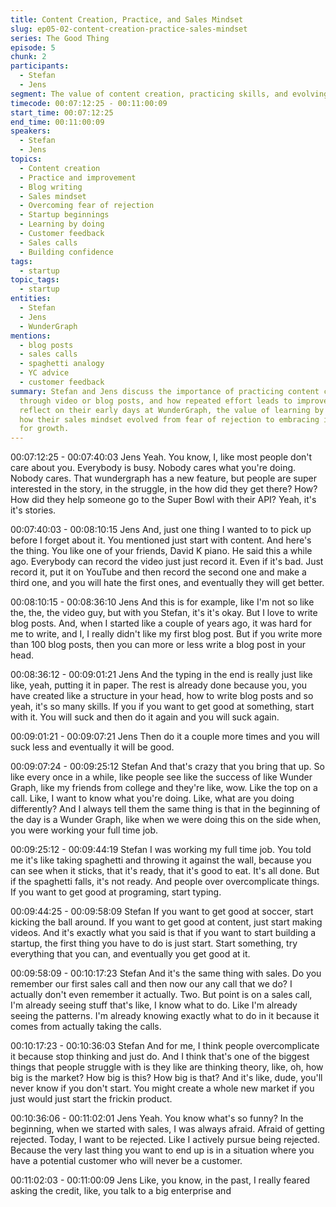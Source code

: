 ```yaml
---
title: Content Creation, Practice, and Sales Mindset
slug: ep05-02-content-creation-practice-sales-mindset
series: The Good Thing
episode: 5
chunk: 2
participants:
  - Stefan
  - Jens
segment: The value of content creation, practicing skills, and evolving a sales mindset
timecode: 00:07:12:25 - 00:11:00:09
start_time: 00:07:12:25
end_time: 00:11:00:09
speakers:
  - Stefan
  - Jens
topics:
  - Content creation
  - Practice and improvement
  - Blog writing
  - Sales mindset
  - Overcoming fear of rejection
  - Startup beginnings
  - Learning by doing
  - Customer feedback
  - Sales calls
  - Building confidence
tags:
  - startup
topic_tags:
  - startup
entities:
  - Stefan
  - Jens
  - WunderGraph
mentions:
  - blog posts
  - sales calls
  - spaghetti analogy
  - YC advice
  - customer feedback
summary: Stefan and Jens discuss the importance of practicing content creation, whether
  through video or blog posts, and how repeated effort leads to improvement. They
  reflect on their early days at WunderGraph, the value of learning by doing, and
  how their sales mindset evolved from fear of rejection to embracing it as a tool
  for growth.
---
```


00:07:12:25 - 00:07:40:03
Jens
Yeah. You know, I, like most people don't care about you. Everybody is busy. Nobody cares
what you're doing. Nobody cares. That wundergraph has a new feature, but people are super
interested in the story, in the struggle, in the how did they get there? How? How did they help
someone go to the Super Bowl with their API? Yeah, it's it's stories.

00:07:40:03 - 00:08:10:15
Jens
And, just one thing I wanted to to pick up before I forget about it. You mentioned just start with
content. And here's the thing. You like one of your friends, David K piano. He said this a while
ago. Everybody can record the video just just record it. Even if it's bad. Just record it, put it on
YouTube and then record the second one and make a third one, and you will hate the first ones,
and eventually they will get better.

00:08:10:15 - 00:08:36:10
Jens
And this is for example, like I'm not so like the, the, the video guy, but with you Stefan, it's it's
okay. But I love to write blog posts. And, when I started like a couple of years ago, it was hard
for me to write, and I, I really didn't like my first blog post. But if you write more than 100 blog
posts, then you can more or less write a blog post in your head.

00:08:36:12 - 00:09:01:21
Jens
And the typing in the end is really just like like, yeah, putting it in paper. The rest is already done
because you, you have created like a structure in your head, how to write blog posts and so
yeah, it's so many skills. If you if you want to get good at something, start with it. You will suck
and then do it again and you will suck again.

00:09:01:21 - 00:09:07:21
Jens
Then do it a couple more times and you will suck less and eventually it will be good.

00:09:07:24 - 00:09:25:12
Stefan
And that's crazy that you bring that up. So like every once in a while, like people see like the
success of like Wunder Graph, like my friends from college and they're like, wow. Like the top
on a call. Like, I want to know what you're doing. Like, what are you doing differently? And I
always tell them the same thing is that in the beginning of the day is a Wunder Graph, like when
we were doing this on the side when, you were working your full time job.

00:09:25:12 - 00:09:44:19
Stefan
I was working my full time job. You told me it's like taking spaghetti and throwing it against the
wall, because you can see when it sticks, that it's ready, that it's good to eat. It's all done. But if
the spaghetti falls, it's not ready. And people over overcomplicate things. If you want to get good
at programing, start typing.

00:09:44:25 - 00:09:58:09
Stefan
If you want to get good at soccer, start kicking the ball around. If you want to get good at
content, just start making videos. And it's exactly what you said is that if you want to start
building a startup, the first thing you have to do is just start. Start something, try everything that
you can, and eventually you get good at it.

00:09:58:09 - 00:10:17:23
Stefan
And it's the same thing with sales. Do you remember our first sales call and then now our any
call that we do? I actually don't even remember it actually. Two. But point is on a sales call, I'm
already seeing stuff that's like, I know what to do. Like I'm already seeing the patterns. I'm
already knowing exactly what to do in it because it comes from actually taking the calls.

00:10:17:23 - 00:10:36:03
Stefan
And for me, I think people overcomplicate it because stop thinking and just do. And I think that's
one of the biggest things that people struggle with is they like are thinking theory, like, oh, how
big is the market? How big is this? How big is that? And it's like, dude, you'll never know if you
don't start. You might create a whole new market if you just would just start the frickin product.

00:10:36:06 - 00:11:02:01
Jens
Yeah. You know what's so funny? In the beginning, when we started with sales, I was always
afraid. Afraid of getting rejected. Today, I want to be rejected. Like I actively pursue being
rejected. Because the very last thing you want to end up is in a situation where you have a
potential customer who will never be a customer.

00:11:02:03 - 00:11:00:09
Jens
Like, you know, in the past, I really feared asking the credit, like, you talk to a big enterprise and